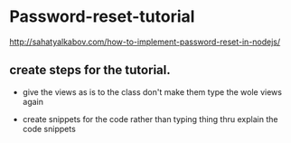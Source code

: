 # Password-reset-tutorial

http://sahatyalkabov.com/how-to-implement-password-reset-in-nodejs/

## create steps for the tutorial.

- give the views as is to the class don't make them type the wole views again

- create snippets for the code rather than typing thing thru explain the code snippets
